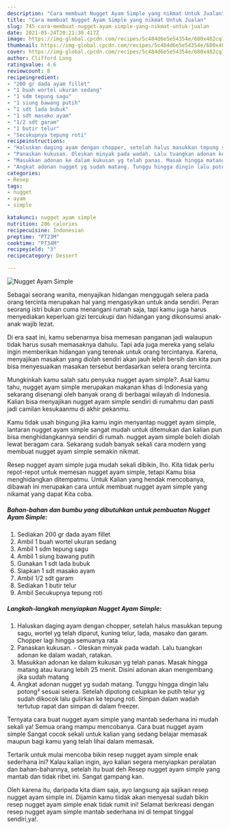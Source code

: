 ```yaml
---
description: "Cara membuat Nugget Ayam Simple yang nikmat Untuk Jualan"
title: "Cara membuat Nugget Ayam Simple yang nikmat Untuk Jualan"
slug: 745-cara-membuat-nugget-ayam-simple-yang-nikmat-untuk-jualan
date: 2021-05-24T20:21:30.417Z
image: https://img-global.cpcdn.com/recipes/5c484d6e5e54354e/680x482cq70/nugget-ayam-simple-foto-resep-utama.jpg
thumbnail: https://img-global.cpcdn.com/recipes/5c484d6e5e54354e/680x482cq70/nugget-ayam-simple-foto-resep-utama.jpg
cover: https://img-global.cpcdn.com/recipes/5c484d6e5e54354e/680x482cq70/nugget-ayam-simple-foto-resep-utama.jpg
author: Clifford Long
ratingvalue: 4.6
reviewcount: 8
recipeingredient:
- "200 gr dada ayam fillet"
- "1 buah wortel ukuran sedang"
- "1 sdm tepung sagu"
- "1 siung bawang putih"
- "1 sdt lada bubuk"
- "1 sdt masako ayam"
- "1/2 sdt garam"
- "1 butir telur"
- "Secukupnya tepung roti"
recipeinstructions:
- "Haluskan daging ayam dengan chopper, setelah halus masukkan tepung sagu, wortel yg telah diparut, kuning telur, lada, masako dan garam. Chopper lagi hingga semuanya rata"
- "Panaskan kukusan. Oleskan minyak pada wadah. Lalu tuangkan adonan ke dalam wadah, ratakan."
- "Masukkan adonan ke dalam kukusan yg telah panas. Masak hingga matang atau kurang lebih 25 menit. Disini adonan akan mengembang jika sudah matang"
- "Angkat adonan nugget yg sudah matang. Tunggu hingga dingin lalu potong² sesuai selera. Setelah dipotong celupkan ke putih telur yg sudah dikocok lalu gulirkan ke tepung roti. Simpan dalam wadah tertutup rapat dan simpan di dalam freezer."
categories:
- Resep
tags:
- nugget
- ayam
- simple

katakunci: nugget ayam simple 
nutrition: 286 calories
recipecuisine: Indonesian
preptime: "PT23M"
cooktime: "PT34M"
recipeyield: "3"
recipecategory: Dessert

---
```



![Nugget Ayam Simple](https://img-global.cpcdn.com/recipes/5c484d6e5e54354e/680x482cq70/nugget-ayam-simple-foto-resep-utama.jpg)

Sebagai seorang wanita, menyajikan hidangan menggugah selera pada orang tercinta merupakan hal yang mengasyikan untuk anda sendiri. Peran seorang istri bukan cuma menangani rumah saja, tapi kamu juga harus menyediakan keperluan gizi tercukupi dan hidangan yang dikonsumsi anak-anak wajib lezat.

Di era  saat ini, kamu sebenarnya bisa memesan panganan jadi walaupun tidak harus susah memasaknya dahulu. Tapi ada juga mereka yang selalu ingin memberikan hidangan yang terenak untuk orang tercintanya. Karena, menyajikan masakan yang diolah sendiri akan jauh lebih bersih dan kita pun bisa menyesuaikan masakan tersebut berdasarkan selera orang tercinta. 



Mungkinkah kamu salah satu penyuka nugget ayam simple?. Asal kamu tahu, nugget ayam simple merupakan makanan khas di Indonesia yang sekarang disenangi oleh banyak orang di berbagai wilayah di Indonesia. Kalian bisa menyajikan nugget ayam simple sendiri di rumahmu dan pasti jadi camilan kesukaanmu di akhir pekanmu.

Kamu tidak usah bingung jika kamu ingin menyantap nugget ayam simple, lantaran nugget ayam simple sangat mudah untuk ditemukan dan kalian pun bisa menghidangkannya sendiri di rumah. nugget ayam simple boleh diolah lewat beragam cara. Sekarang sudah banyak sekali cara modern yang membuat nugget ayam simple semakin nikmat.

Resep nugget ayam simple juga mudah sekali dibikin, lho. Kita tidak perlu repot-repot untuk memesan nugget ayam simple, tetapi Kamu bisa menghidangkan ditempatmu. Untuk Kalian yang hendak mencobanya, dibawah ini merupakan cara untuk membuat nugget ayam simple yang nikamat yang dapat Kita coba.

<!--inarticleads1-->

##### Bahan-bahan dan bumbu yang dibutuhkan untuk pembuatan Nugget Ayam Simple:

1. Sediakan 200 gr dada ayam fillet
1. Ambil 1 buah wortel ukuran sedang
1. Ambil 1 sdm tepung sagu
1. Ambil 1 siung bawang putih
1. Gunakan 1 sdt lada bubuk
1. Siapkan 1 sdt masako ayam
1. Ambil 1/2 sdt garam
1. Sediakan 1 butir telur
1. Ambil Secukupnya tepung roti




<!--inarticleads2-->

##### Langkah-langkah menyiapkan Nugget Ayam Simple:

1. Haluskan daging ayam dengan chopper, setelah halus masukkan tepung sagu, wortel yg telah diparut, kuning telur, lada, masako dan garam. Chopper lagi hingga semuanya rata
1. Panaskan kukusan. - Oleskan minyak pada wadah. Lalu tuangkan adonan ke dalam wadah, ratakan.
1. Masukkan adonan ke dalam kukusan yg telah panas. Masak hingga matang atau kurang lebih 25 menit. Disini adonan akan mengembang jika sudah matang
1. Angkat adonan nugget yg sudah matang. Tunggu hingga dingin lalu potong² sesuai selera. Setelah dipotong celupkan ke putih telur yg sudah dikocok lalu gulirkan ke tepung roti. Simpan dalam wadah tertutup rapat dan simpan di dalam freezer.




Ternyata cara buat nugget ayam simple yang mantab sederhana ini mudah sekali ya! Semua orang mampu mencobanya. Cara buat nugget ayam simple Sangat cocok sekali untuk kalian yang sedang belajar memasak maupun bagi kamu yang telah lihai dalam memasak.

Tertarik untuk mulai mencoba bikin resep nugget ayam simple enak sederhana ini? Kalau kalian ingin, ayo kalian segera menyiapkan peralatan dan bahan-bahannya, setelah itu buat deh Resep nugget ayam simple yang mantab dan tidak ribet ini. Sangat gampang kan. 

Oleh karena itu, daripada kita diam saja, ayo langsung aja sajikan resep nugget ayam simple ini. Dijamin kamu tiidak akan menyesal sudah bikin resep nugget ayam simple enak tidak rumit ini! Selamat berkreasi dengan resep nugget ayam simple mantab sederhana ini di tempat tinggal sendiri,ya!.

